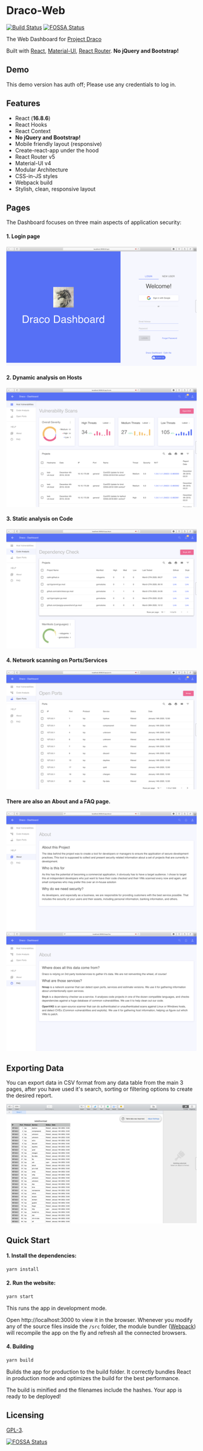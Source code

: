# Draco-Web

[![Build Status](https://travis-ci.org/calini/draco-web.svg?branch=master)](https://travis-ci.org/calini/draco-web)
[![FOSSA Status](https://app.fossa.io/api/projects/git%2Bgithub.com%2Fcalini%2Fdraco-web.svg?type=shield)](https://app.fossa.io/projects/git%2Bgithub.com%2Fcalini%2Fdraco-web?ref=badge_shield)

The Web Dashboard for [Project Draco](https://github.com/calini/draco)


Built with [React](https://facebook.github.io/react/), [Material-UI](https://material-ui.com), [React Router](https://reacttraining.com/react-router/).
**No jQuery and Bootstrap!**

## Demo
This demo version has auth off; Please use any credentials to log in.

## Features

- React (**16.8.6**)
- React Hooks
- React Context
- **No jQuery and Bootstrap!**
- Mobile friendly layout (responsive)
- Create-react-app under the hood
- React Router v5
- Material-UI v4
- Modular Architecture
- CSS-in-JS styles
- Webpack build
- Stylish, clean, responsive layout

## Pages

The Dashboard focuses on three main aspects of application security:

#### 1. Login page

![Login page](screenshots/login.png "Login page")

#### 2. Dynamic analysis on Hosts

![Dynamic analysis](screenshots/dynamic-analysis.png "Dynamic analysis")

#### 3. Static analysis on Code

![Static analysis](screenshots/static-analysis.png "Static analysis")

#### 4. Network scanning on Ports/Services

![Network scanning](screenshots/network-scanning.png "Network scanning")

#### There are also an About and a FAQ page.

![About](screenshots/About.png "About")
![FAQ](screenshots/FAQ.png "FAQ")


## Exporting Data

You can export data in CSV format from any data table from the main 3 pages, after you have used it's search, sorting or filtering options to create the desired report.

![CSV Export](screenshots/csv-export.png "CSV Export")
 
## Quick Start

#### 1. Install the dependencies: 
```sh
yarn install
```
#### 2. Run the website: 
```sh
yarn start
```

This runs the app in development mode.

Open http://localhost:3000 to view it in the browser. Whenever you modify any of the source files inside the `/src` folder,
the module bundler ([Webpack](http://webpack.github.io/)) will recompile the
app on the fly and refresh all the connected browsers.

#### 4. Building
```sh
yarn build
```

Builds the app for production to the build folder.
It correctly bundles React in production mode and optimizes the build for the best performance.

The build is minified and the filenames include the hashes.
Your app is ready to be deployed!


## Licensing

[GPL-3](https://github.com/calini/draco-web/blob/master/LICENSE).

[![FOSSA Status](https://app.fossa.io/api/projects/git%2Bgithub.com%2Fcalini%2Fdraco-web.svg?type=large)](https://app.fossa.io/projects/git%2Bgithub.com%2Fcalini%2Fdraco-web?ref=badge_large)

